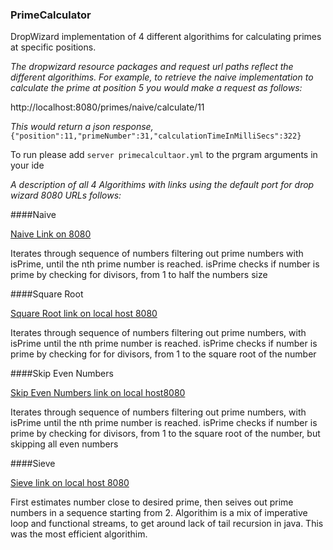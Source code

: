 ### PrimeCalculator

DropWizard implementation of 4 different algorithims for calculating primes at specific positions. 

*The dropwizard resource packages and request url paths reflect the different algorithims. For example, 
to retrieve the naive implementation to calculate the prime at position 5 you would make a request as follows:*

http://localhost:8080/primes/naive/calculate/11 

*This would return a json response,* `{"position":11,"primeNumber":31,"calculationTimeInMilliSecs":322} `

To run please add `server primecalcultaor.yml` to the prgram arguments in your ide

*A description of all 4 Algorithims with links using the default port for drop wizard 8080 URLs follows:*

####Naive

[Naive Link on 8080](http://localhost:8080/primes/naive/calculate/11)

Iterates through sequence of numbers filtering out prime numbers with isPrime, until the nth prime number is reached.
isPrime checks if number is prime by checking for divisors, from 1 to half the numbers size
 
####Square Root

[Square Root link on local host 8080](http://localhost:8080/primes/squareroot/calculate/11)

Iterates through sequence of numbers filtering out prime numbers, with isPrime until the nth prime number is reached. 
isPrime checks if number is prime by checking for for divisors, from 1 to the square root of the number

####Skip Even Numbers

[Skip Even Numbers link on local host8080](http://localhost:8080/primes/skipevennumbers/calculate/11)

Iterates through sequence of numbers filtering out prime numbers, with isPrime until the nth prime number is reached.
isPrime checks if number is prime by checking for divisors, from 1 to the square root of the number, but skipping all even numbers
 
####Sieve

[Sieve link on local host 8080](http://localhost:8080/primes/sieve/calculate/11)

First estimates number close to desired prime, then seives out prime numbers in a sequence starting from 2.
Algorithim is a mix of imperative loop and functional streams, to get around lack of tail recursion in java.
This was the most efficient algorithim.

